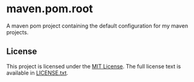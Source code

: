 # maven.pom.root
A maven pom project containing the default configuration for my maven projects.

## License
This project is licensed under the [MIT License](http://en.wikipedia.org/wiki/MIT_License).
The full license text is available in [LICENSE.txt](https://raw.githubusercontent.com/meggermo/maven.pom.root/master/LICENSE.txt).
